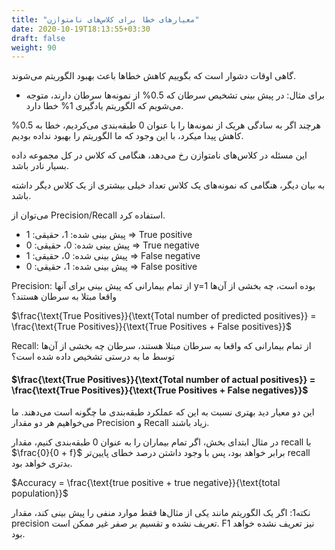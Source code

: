 ```yaml
---
title: "معیار‌های خطا برای کلاس‌های نامتوازن"
date: 2020-10-19T18:13:55+03:30
draft: false
weight: 90
---
```


گاهی اوقات دشوار است که بگوییم کاهش خطاها باعث بهبود الگوریتم می‌شوند.

- برای مثال: در پیش‌ بینی تشخیص سرطان که 0.5% از نمونه‌ها سرطان دارند، متوجه می‌شویم که الگوریتم یادگیری 1% خطا دارد.

هرچند اگر به سادگی هریک از نمونه‌ها را با عنوان 0 طبقه‌بندی می‌کردیم، خطا به 0.5% کاهش پیدا میکرد، با این وجود که ما الگوریتم را بهبود نداده بودیم.

این مسئله در کلاس‌های نامتوازن رخ می‌دهد، هنگامی که کلاس در کل مجموعه داده بسیار نادر باشد.

به بیان دیگر، هنگامی که نمونه‌های یک کلاس تعداد خیلی بیشتری از یک کلاس دیگر داشته باشد.

می‌توان از Precision/Recall استفاده کرد.

- پیش ‌بینی شده: 1، حقیقی: 1 => True positive
- پیش ‌بینی شده: 0، حقیقی: 0 => True negative
- پیش ‌بینی شده: 0، حقیقی: 1 => False negative
- پیش ‌بینی شده: 1، حقیقی: 0 => False positive

Precision: از تمام بیمارانی که پیش بینی برای آنها  y=1 بوده است، چه بخشی از آن‌ها واقعا مبتلا به سرطان هستند؟


$\frac{\text{True Positives}}{\text{Total number of predicted positives}} = \frac{\text{True Positives}}{\text{True Positives + False positives}}$

Recall: از تمام بیمارانی که واقعا به سرطان مبتلا هستند، سرطان چه بخشی از آن‌ها توسط ما به درستی تشخیص داده شده است؟


#### $\frac{\text{True Positives}}{\text{Total number of actual positives}} = \frac{\text{True Positives}}{\text{True Positives + False negatives}}$

این دو معیار دید بهتری نسبت به این که عملکرد طبقه‌بندی ما چگونه است می‌دهند. ما می‌خواهیم هر دو مقدار Precision و Recall زیاد باشند.

در مثال ابتدای بخش، اگر تمام بیماران را به عنوان 0 طبقه‌بندی کنیم، مقدار recall با $\frac{0}{0 + f}$ برابر خواهد بود، پس با وجود داشتن درصد خطای پایین‌تر recall بدتری خواهد بود.

$Accuracy = \frac{\text{true positive + true negative}}{\text{total population}}$

نکته1: اگر یک الگوریتم مانند یکی از مثال‌ها فقط موارد منفی را پیش‌ بینی کند، مقدار precision تعریف نشده و تقسیم بر صفر غیر ممکن است. F1 نیز تعریف نشده خواهد بود.
